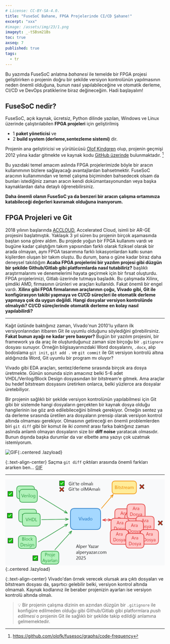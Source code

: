 ```yaml
---
# License: CC-BY-SA-4.0.
title: "FuseSoC Bahane, FPGA Projelerinde CI/CD Şahane!"
excerpt: "xxx"
#image: /assets/img/23/1.png
imageyt: _-tSBsm21Bs
toc: true
axseq: 7
published: true
tags:
  - tr
---
```


Bu yazımda FuseSoC anlatma *bahanesi* ile temelde bir FPGA projesi geliştirirken
o projenin doğru bir şekilde versiyon kontrolünün yapılmasının neden önemli
olduğuna, bunun nasıl yapılabileceğine ve otomatik derleme, CI/CD ve DevOps
pratiklerine biraz değineceğim. Hadi başlayalım!

## FuseSoC nedir?

FuseSoC, açık kaynak, ücretsiz, Python dilinde yazılan, Windows ve Linux
üzerinde çalıştırılabilen **FPGA projeleri** için geliştirilmiş

- 1️ **paket yöneticisi** ve
- 2️ **build system (derleme,sentezleme sistemi)** dir.

Projenin ana geliştiricisi ve yürütücüsü [Olof
Kindgren](https://www.linkedin.com/in/olofkindgren) olup, projenin geçmişi 2012
yılına kadar gitmekte ve kaynak kodu [GitHub
üzerinde](https://github.com/olofk/fusesoc) bulunmaktadır. [^1f]

Bu yazıdaki temel amacım aslında FPGA projelerimizde böyle bir aracın
kullanımının bizlere sağlayacağı avantajlardan bahsetmektir. FuseSoC aracının
kullanımından ve temel çalışma biçiminden bahsedecek olsam da bunları
istediğiniz zaman aracın kendi dokümantasyonundan veya başka kaynaklardan daha
detaylı öğrenebilirsiniz.

**Daha önemli olanın FuseSoC ya da benzeri bir aracın çalışma ortamınıza
katabileceği değerleri kavramak olduğuna inanıyorum.**

## FPGA Projeleri ve Git

2018 yılının başlarında [ACCLOUD](http://accloud.eee.metu.edu.tr/about.html),
Accelerated Cloud, isimli bir AR-GE projesini başlatmıştık. Yaklaşık 3 yıl süren
bu projenin birçok aşamasında baştan sona görev aldım. Bu projede yoğun bir FPGA
kullanımı vardı ve bugüne kadar çalıştığım takım yapısından farklı olarak
fiziksel olarak bir arada olmayan, aynı FPGA tasarımına farklı lokasyonlardan
katkı sunan kişilerden oluşan bir takım oluştu. Bu durum, bana o güne kadar
biraz daha deneysel takıldığım **Acaba FPGA projelerini bir yazılım projesi gibi
düzgün bir şekilde Github/Gitlab gibi platformlarda nasıl tutabiliriz?**
başlıklı araştırmalarımı ve denemelerimi hayata geçirmek için bir fırsat
oluşturdu. FPGA projelerimizi, Gitlab üzerinde tutmaya başladık. Bu çalışmada
Xilinx, şimdiki AMD, firmasının ürünleri ve araçları kullanıldı. Fakat önemli
bir engel vardı. **Xilinx gibi FPGA firmalarının araçlarının çoğu, Vivado gibi,
Git ile konfigürasyon takibi yapmaya ve CI/CD süreçleri ile otomatik derleme
yapmaya çok da uygun değildi. Hangi dosyalar versiyon kontrolünde olmalıydı?
CI/CD süreçlerinde otomatik derleme en kolay nasıl yapılabilirdi?**

---

Kağıt üstünde baktığınız zaman, Vivado'nun 2010'lu yılların ilk versiyonlarından
itibaren Git ile uyumlu olduğunu söylediğini görebilirsiniz. **Fakat bunun ayağı
ne kadar yere basıyor?** Bugün bir yazılım projesini, bir framework ya da araç
ile oluşturduğunuz zaman size birçoğu bir `.gitignore` dosyası sunuyor. Örneğin
bilgisayarınızdaki Word dosyalarını, `.docx`, alıp bodoslama `git init`, `git
add .` ve `git commit` ile Git versiyon kontrolü altına aldığınızda Word, Git
uyumlu bir program mı oluyor?

Vivado gibi EDA araçları, sentez/derleme sırasında birçok ara dosya üretmekte.
Günün sonunda sizin amacınız belki 5-6 adet VHDL/Verilog/Block Design
dosyasından bir bitstream'e gitmek. Ama araçlar bu hedef bitstream dosyasını
üretirken onlarca, belki yüzlerce ara dosyalar üretebiliyor.

Bir projenin sağlıklı bir şekilde versiyon kontrolünün yapılabilmesi için
Git gibi bir sistemde hangi dosyaların gerçekten bir kaynak dosya olduğu
hangilerinin ise göz ardı edilebileceğini bilmek gerekiyor. Örneğin sentez
ya da derleme sırasında üretilen ara dosyaların prensip olarak versiyon kontrol
altında olmaması gerekiyor. Olmasının getireceği en önemli problemlerden biri
`git diff` gibi bir komut ile iki *commit* arası farka baktığınız zaman aslında
anlamlı olmayan dosyaların size bir **diff noise** yaratacak olmasıdır.
Bunun dışında başka durumlar da var elbette ama yazıyı çok uzatmak istemiyorum.

<!-- markdownlint-capture -->
<!-- markdownlint-disable MD013 MD033 -->
![GIF](https://media1.tenor.com/m/3V2uRx-itS8AAAAC/musicbyblanks-blanks.gif){:.centered .lazyload}
<!-- markdownlint-restore -->

{:.text-align-center}
Saçma `git diff` çıktıları arasında önemli farkları ararken ben...
[GIF](https://tenor.com/view/musicbyblanks-blanks-simon-de-wit-dutch-musician-gif-21817617)

---

![Vivado ve Git](/assets/img/25/7-vivado-git.png){:.centered .lazyload}

{:.text-align-center}
Vivado'dan örnek verecek olursak ara çıktı dosyaları ve bitstream dosyası da,
şaşırtıcı gelebilir belki, versiyon kontrol altında olmamalı. Kaynak kodlarınız
ile beraber projenizin ayarları ise versiyon kontrolü altında olmalı.

> 💡 Bir projenin çalışma dizinin en azından düzgün bir `.gitignore` ile
> konfigüre edilmeden olduğu gibi Github/Gitlab gibi platformlara *push
> edilmesi* o projenin Git ile sağlıklı bir şekilde takip edildiği anlamına
> gelmemektedir.

[^1f]: <https://github.com/olofk/fusesoc/graphs/code-frequency>
